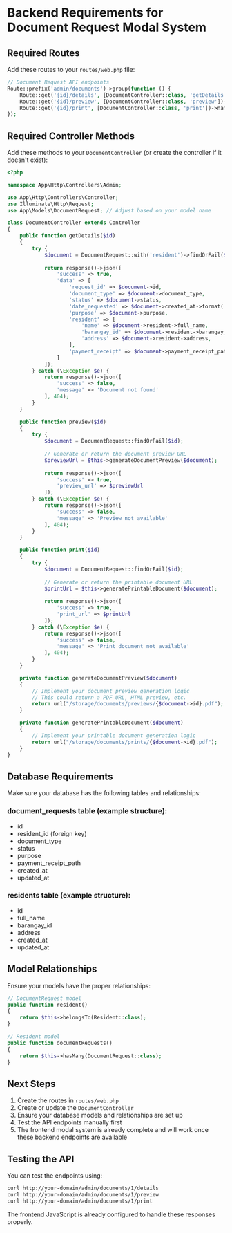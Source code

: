 # Backend Requirements for Document Request Modal System

## Required Routes
Add these routes to your `routes/web.php` file:

```php
// Document Request API endpoints
Route::prefix('admin/documents')->group(function () {
    Route::get('{id}/details', [DocumentController::class, 'getDetails'])->name('admin.documents.details');
    Route::get('{id}/preview', [DocumentController::class, 'preview'])->name('admin.documents.preview');
    Route::get('{id}/print', [DocumentController::class, 'print'])->name('admin.documents.print');
});
```

## Required Controller Methods
Add these methods to your `DocumentController` (or create the controller if it doesn't exist):

```php
<?php

namespace App\Http\Controllers\Admin;

use App\Http\Controllers\Controller;
use Illuminate\Http\Request;
use App\Models\DocumentRequest; // Adjust based on your model name

class DocumentController extends Controller
{
    public function getDetails($id)
    {
        try {
            $document = DocumentRequest::with('resident')->findOrFail($id);
            
            return response()->json([
                'success' => true,
                'data' => [
                    'request_id' => $document->id,
                    'document_type' => $document->document_type,
                    'status' => $document->status,
                    'date_requested' => $document->created_at->format('Y-m-d'),
                    'purpose' => $document->purpose,
                    'resident' => [
                        'name' => $document->resident->full_name,
                        'barangay_id' => $document->resident->barangay_id,
                        'address' => $document->resident->address,
                    ],
                    'payment_receipt' => $document->payment_receipt_path,
                ]
            ]);
        } catch (\Exception $e) {
            return response()->json([
                'success' => false,
                'message' => 'Document not found'
            ], 404);
        }
    }

    public function preview($id)
    {
        try {
            $document = DocumentRequest::findOrFail($id);
            
            // Generate or return the document preview URL
            $previewUrl = $this->generateDocumentPreview($document);
            
            return response()->json([
                'success' => true,
                'preview_url' => $previewUrl
            ]);
        } catch (\Exception $e) {
            return response()->json([
                'success' => false,
                'message' => 'Preview not available'
            ], 404);
        }
    }

    public function print($id)
    {
        try {
            $document = DocumentRequest::findOrFail($id);
            
            // Generate or return the printable document URL
            $printUrl = $this->generatePrintableDocument($document);
            
            return response()->json([
                'success' => true,
                'print_url' => $printUrl
            ]);
        } catch (\Exception $e) {
            return response()->json([
                'success' => false,
                'message' => 'Print document not available'
            ], 404);
        }
    }

    private function generateDocumentPreview($document)
    {
        // Implement your document preview generation logic
        // This could return a PDF URL, HTML preview, etc.
        return url("/storage/documents/previews/{$document->id}.pdf");
    }

    private function generatePrintableDocument($document)
    {
        // Implement your printable document generation logic
        return url("/storage/documents/prints/{$document->id}.pdf");
    }
}
```

## Database Requirements
Make sure your database has the following tables and relationships:

### document_requests table (example structure):
- id
- resident_id (foreign key)
- document_type
- status
- purpose
- payment_receipt_path
- created_at
- updated_at

### residents table (example structure):
- id
- full_name
- barangay_id
- address
- created_at
- updated_at

## Model Relationships
Ensure your models have the proper relationships:

```php
// DocumentRequest model
public function resident()
{
    return $this->belongsTo(Resident::class);
}

// Resident model
public function documentRequests()
{
    return $this->hasMany(DocumentRequest::class);
}
```

## Next Steps
1. Create the routes in `routes/web.php`
2. Create or update the `DocumentController`
3. Ensure your database models and relationships are set up
4. Test the API endpoints manually first
5. The frontend modal system is already complete and will work once these backend endpoints are available

## Testing the API
You can test the endpoints using:
```bash
curl http://your-domain/admin/documents/1/details
curl http://your-domain/admin/documents/1/preview
curl http://your-domain/admin/documents/1/print
```

The frontend JavaScript is already configured to handle these responses properly.
